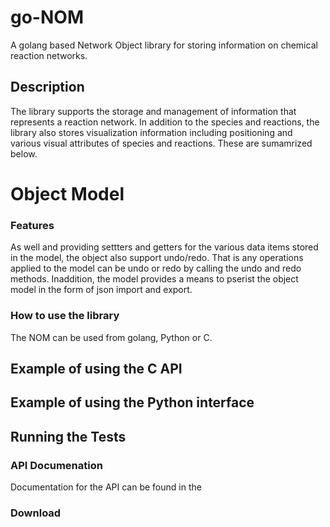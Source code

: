 # go-NOM
A golang based Network Object library for storing information on chemical reaction networks.  

## Description

The library supports the storage and management of information that represents a reaction network. In addition to the 
species and reactions, the library also stores visualization information including positioning and various visual attributes of species and reactions. These are sumamrized below.

# Object Model

### Features

As well and providing settters and getters for the various data items stored in the model, the object also support undo/redo. That is any operations applied to the model can be undo or redo by calling the undo and redo methods. Inaddition, the model provides a means to pserist the object model in the form of json import and export. 

### How to use the library

The NOM can be used from golang, Python or C.

## Example of using the C API

## Example of using the Python interface

## Running the Tests

### API Documenation

Documentation for the API can be found in the 

### Download

